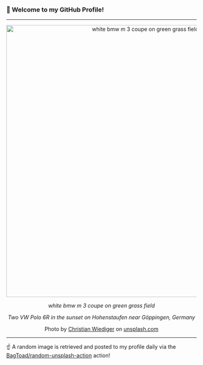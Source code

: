 ### 👋 Welcome to my GitHub Profile!

----

<div align="center">
  <img width="720" src="https://images.unsplash.com/photo-1590137303959-f500008a2930?crop=entropy&cs=tinysrgb&fit=max&fm=jpg&ixid=M3w1NTI0OTR8MHwxfHJhbmRvbXx8fHx8fHx8fDE3MjEyODMwNjR8&ixlib=rb-4.0.3&q=80&w=1080" alt="white bmw m 3 coupe on green grass field">
  
  <em>white bmw m 3 coupe on green grass field</em>
  
  <em>Two VW Polo 6R in the sunset on Hohenstaufen near Göppingen, Germany</em>
  
  Photo by [Christian Wiediger](null) on [unsplash.com](https://unsplash.com/)
</div>

----

☝️ A random image is retrieved and posted to my profile daily via the [BagToad/random-unsplash-action](https://github.com/BagToad/random-unsplash-action) action!
